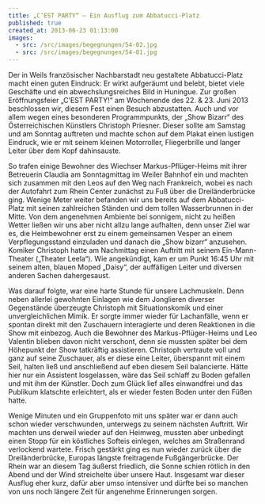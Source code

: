 ```yaml
---
title: „C’EST PARTY“ – Ein Ausflug zum Abbatucci-Platz
published: true
created_at: 2013-06-23 01:13:00
images:
  - src: /src/images/begegnungen/54-02.jpg
  - src: /src/images/begegnungen/54-01.jpg
---
```


Der in Weils französischer Nachbarstadt neu gestaltete Abbatucci-Platz macht einen guten Eindruck: Er wirkt aufgeräumt und belebt, bietet viele Geschäfte und ein abwechslungsreiches Bild in Huningue. Zur großen Eröffnungsfeier „C’EST PARTY!“ am Wochenende des 22. & 23. Juni 2013 beschlossen wir, diesem Fest einen Besuch abzustatten. Auch und vor allem wegen eines besonderen Programmpunkts, der „Show Bizarr“ des Österreichischen Künstlers Christoph Priesner. Dieser sollte am Samstag und am Sonntag auftreten und machte schon auf dem Plakat einen lustigen Eindruck, wie er mit seinem kleinen Motorroller, Fliegerbrille und langer Leiter über dem Kopf dahinsauste.

So trafen einige Bewohner des Wiechser Markus-Pflüger-Heims mit ihrer Betreuerin Claudia am Sonntagmittag im Weiler Bahnhof ein und machten sich zusammen mit den Leos auf den Weg nach Frankreich, wobei es nach der Autofahrt zum Rhein Center zunächst zu Fuß über die Dreiländerbrücke ging. Wenige Meter weiter befanden wir uns bereits auf dem Abbatucci-Platz mit seinen zahlreichen Ständen und dem tollen Wasserbrunnen in der Mitte. Von dem angenehmen Ambiente bei sonnigem, nicht zu heißen Wetter ließen wir uns aber nicht allzu lange aufhalten, denn unser Ziel war es, die Heimbewohner erst zu einem gemeinsamen Vesper an einem Verpflegungsstand einzuladen und danach die „Show bizarr“ anzusehen. Komiker Christoph hatte am Nachmittag einen Auftritt mit seinem Ein-Mann-Theater („Theater Leela“). Wie angekündigt, kam er um Punkt 16:45 Uhr mit seinem alten, blauen Moped „Daisy“, der auffälligen Leiter und diversen anderen Sachen dahergesaust.

Was darauf folgte, war eine harte Stunde für unsere Lachmuskeln. Denn neben allerlei gewohnten Einlagen wie dem Jonglieren diverser Gegenstände überzeugte Christoph mit Situationskomik und einer unvergleichlichen Mimik. Er sorgte immer wieder für Lachanfälle, wenn er spontan direkt mit den Zuschauern interagierte und deren Reaktionen in die Show mit einbezog. Auch die Bewohner des Markus-Pflüger-Heims und Leo Valentin blieben davon nicht verschont, denn sie mussten später bei dem Höhepunkt der Show tatkräftig assistieren. Christoph vertraute voll und ganz auf seine Zuschauer, als er diese eine Leiter, überspannt mit einem Seil, halten ließ und anschließend auf eben diesem Seil balancierte. Hätte hier nur ein Assistent losgelassen, wäre das Seil schlaff zu Boden gefallen und mit ihm der Künstler. Doch zum Glück lief alles einwandfrei und das Publikum klatschte erleichtert, als er wieder festen Boden unter den Füßen hatte.

Wenige Minuten und ein Gruppenfoto mit uns später war er dann auch schon wieder verschwunden, unterwegs zu seinem nächsten Auftritt. Wir machten uns derweil wieder auf den Heimweg, mussten aber unbedingt einen Stopp für ein köstliches Softeis einlegen, welches am Straßenrand verlockend wartete. Frisch gestärkt ging es nun wieder zurück über die Dreiländerbrücke, Europas längste freitragende Fußgängerbrücke. Der Rhein war an diesem Tag äußerst friedlich, die Sonne schien rötlich in den Abend und der Wind streichelte über unsere Haut. Insgesamt war dieser Ausflug eher kurz, dafür aber umso intensiver und dürfte bei so manchen von uns noch längere Zeit für angenehme Erinnerungen sorgen.
